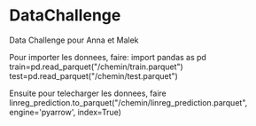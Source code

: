 # DataChallenge
Data Challenge pour Anna et Malek

Pour importer les donnees, faire:
import pandas as pd
train=pd.read_parquet("/chemin/train.parquet")
test=pd.read_parquet("/chemin/test.parquet")

Ensuite pour telecharger les donnees, faire
linreg_prediction.to_parquet("/chemin/linreg_prediction.parquet", engine='pyarrow', index=True)

